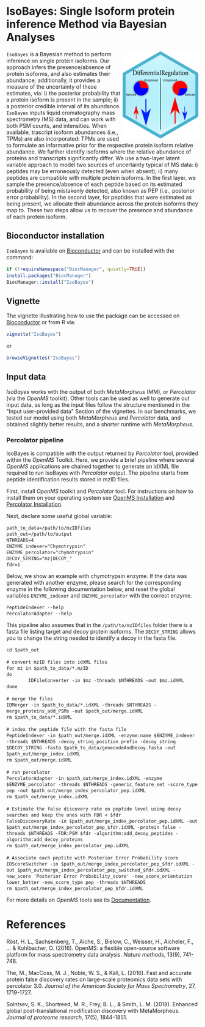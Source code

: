 # IsoBayes: Single Isoform protein inference Method via Bayesian Analyses

<img src="inst/extdata/IsoBayes.png" width="200" align="right"/> 

`IsoBayes` is a Bayesian method to perform inference on single protein isoforms.
Our approach infers the presence/absence of protein isoforms, and also estimates their abundance;
additionally, it provides a measure of the uncertainty of these estimates, via:
i) the posterior probability that a protein isoform is present in the sample;
ii) a posterior credible interval of its abundance.
`IsoBayes` inputs liquid cromatography mass spectrometry (MS) data,
and can work with both PSM counts, and intensities.
When available, trascript isoform abundances (i.e., TPMs) are also incorporated:
TPMs are used to formulate an informative prior for the respective protein isoform relative abundance.
We further identify isoforms where the relative abundance of proteins and transcripts significantly differ.
We use a two-layer latent variable approach to model two sources of uncertainty typical of MS data:
i) peptides may be erroneously detected (even when absent);
ii) many peptides are compatible with multiple protein isoforms.
In the first layer, we sample the presence/absence of each peptide based on its estimated probability 
of being mistakenly detected, also known as PEP (i.e., posterior error probability).
In the second layer, for peptides that were estimated as being present, 
we allocate their abundance across the protein isoforms they map to.
These two steps allow us to recover the presence and abundance of each protein isoform.

## Bioconductor installation 
`IsoBayes` is available on [Bioconductor](https://bioconductor.org/packages/IsoBayes) and can be installed with the command:
``` r
if (!requireNamespace("BiocManager", quietly=TRUE))
install.packages("BiocManager")
BiocManager::install("IsoBayes")
```

## Vignette
The vignette illustrating how to use the package can be accessed on [Bioconductor](https://bioconductor.org/packages/IsoBayes)
or from R via:
``` r
vignette("IsoBayes")
```
or
``` r
browseVignettes("IsoBayes")
```

## Input data
*IsoBayes* works with the output of both *MetaMorpheus* (MM), or *Percolator* (via the *OpenMS* toolkit).
Other tools can be used as well to generate out input data, as long as the input files follow the structure mentioned in the "Input user-provided data" Section of the vignettes.
In our benchmarks, we tested our model using both *MetaMorpheus* and *Percolator* data, and obtained slightly better results, and a shorter runtime with *MetaMorpheus*.

### Percolator pipeline
IsoBayes is compatible with the output returned by *Percolator* tool, provided within the *OpenMS* Toolkit.
Here, we provide a brief pipeline where several *OpenMS* applications are chained together to generate an idXML file required to run IsoBayes with *Percolator* output.
The pipeline starts from peptide identification results stored in mzID files.

First, install *OpenMS* toolkit and *Percolator* tool.
For instructions on how to install them on your operating system see [OpenMS Installation](https://openms.readthedocs.io/en/latest/openms-applications-and-tools/installation.html) and [Percolator Installation](https://github.com/percolator/percolator).

Next, declare some useful global variable:
``` shell
path_to_data=/path/to/mzIDfiles
path_out=/path/to/output
NTHREADS=4
ENZYME_indexer="Chymotrypsin"
ENZYME_percolator="chymotrypsin"
DECOY_STRING="mz|DECOY_"
fdr=1
```

Below, we show an example with chymotrypsin enzyme.
If the data was generated with another enzyme, please search for the corresponding enzyme in the following documentation below, and reset the global variables `ENZYME_indexer` and `ENZYME_percolator` with the correct enzyme.
``` shell
PeptideIndexer --help
PercolatorAdapter --help
```

This pipeline also assumes that in the `/path/to/mzIDfiles` folder there is a fasta file listing target and decoy protein isoforms.
The `DECOY_STRING` allows you to change the string needed to identify a decoy in the fasta file.

``` shell
cd $path_out

# convert mzID files into idXML files
for mz in $path_to_data/*.mzID
do
        IDFileConverter -in $mz -threads $NTHREADS -out $mz.idXML
done

# merge the files
IDMerger -in $path_to_data/*.idXML -threads $NTHREADS -merge_proteins_add_PSMs -out $path_out/merge.idXML
rm $path_to_data/*.idXML

# index the peptide file with the fasta file
PeptideIndexer -in $path_out/merge.idXML -enzyme:name $ENZYME_indexer -threads $NTHREADS -decoy_string_position prefix -decoy_string $DECOY_STRING -fasta $path_to_data/genecodeAndDecoy.fasta -out $path_out/merge_index.idXML
rm $path_out/merge.idXML

# run percolator
PercolatorAdapter -in $path_out/merge_index.idXML -enzyme $ENZYME_percolator -threads $NTHREADS -generic_feature_set -score_type pep -out $path_out/merge_index_percolator_pep.idXML
rm $path_out/merge_index.idXML

# Estimate the false discovery rate on peptide level using decoy searches and keep the ones with FDR < $fdr
FalseDiscoveryRate -in $path_out/merge_index_percolator_pep.idXML -out $path_out/merge_index_percolator_pep_$fdr.idXML -protein false -threads $NTHREADS -FDR:PSM $fdr -algorithm:add_decoy_peptides -algorithm:add_decoy_proteins
rm $path_out/merge_index_percolator_pep.idXML

# Associate each peptite with Posterior Error Probability score
IDScoreSwitcher -in $path_out/merge_index_percolator_pep_$fdr.idXML -out $path_out/merge_index_percolator_pep_switched_$fdr.idXML -new_score 'Posterior Error Probability_score' -new_score_orientation lower_better -new_score_type pep -threads $NTHREADS
rm $path_out/merge_index_percolator_pep_$fdr.idXML
```

For more details on *OpenMS* tools see its [Documentation](https://abibuilder.cs.uni-tuebingen.de/archive/openms/Documentation/nightly/html/TOPP_documentation.html).

# References

Röst, H. L., Sachsenberg, T., Aiche, S., Bielow, C., Weisser, H., Aicheler, F., ... & Kohlbacher, O. (2016). OpenMS: a flexible open-source software platform for mass spectrometry data analysis. *Nature methods*, 13(9), 741-748.

The, M., MacCoss, M. J., Noble, W. S., & Käll, L. (2016). Fast and accurate protein false discovery rates on large-scale proteomics data sets with percolator 3.0. *Journal of the American Society for Mass Spectrometry*, 27, 1719-1727.

Solntsev, S. K., Shortreed, M. R., Frey, B. L., & Smith, L. M. (2018). Enhanced global post-translational modification discovery with MetaMorpheus. *Journal of proteome research*, 17(5), 1844-1851.